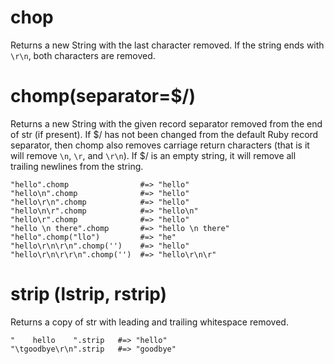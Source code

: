 # chop

Returns a new String with the last character removed. If the string ends with
`\r\n`, both characters are removed.

# chomp(separator=$/)

Returns a new String with the given record separator removed from the end of str
(if present). If $/ has not been changed from the default Ruby record separator,
then chomp also removes carriage return characters (that is it will remove `\n`,
`\r`, and `\r\n`). If $/ is an empty string, it will remove all trailing newlines
from the string.

```
"hello".chomp                #=> "hello"
"hello\n".chomp              #=> "hello"
"hello\r\n".chomp            #=> "hello"
"hello\n\r".chomp            #=> "hello\n"
"hello\r".chomp              #=> "hello"
"hello \n there".chomp       #=> "hello \n there"
"hello".chomp("llo")         #=> "he"
"hello\r\n\r\n".chomp('')    #=> "hello"
"hello\r\n\r\r\n".chomp('')  #=> "hello\r\n\r"
```

# strip (lstrip, rstrip)

Returns a copy of str with leading and trailing whitespace removed.

```
"    hello    ".strip   #=> "hello"
"\tgoodbye\r\n".strip   #=> "goodbye"
```
